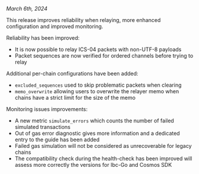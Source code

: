 *March 6th, 2024*

This release improves reliability when relaying, more enhanced configuration and improved monitoring.

Reliability has been improved:
* It is now possible to relay ICS-04 packets with non-UTF-8 payloads
* Packet sequences are now verified for ordered channels before trying to relay

Additional per-chain configurations have been added:
* `excluded_sequences` used to skip problematic packets when clearing
* `memo_overwrite` allowing users to overwrite the relayer memo when chains have a
strict limit for the size of the memo

Monitoring issues improvements:
* A new metric `simulate_errors` which counts the number of failed simulated transactions
* Out of gas error diagnostic gives more information and a dedicated entry to the guide has been added
* Failed gas simulation will not be considered as unrecoverable for legacy chains
* The compatibility check during the health-check has been improved will assess more correctly the versions
  for Ibc-Go and Cosmos SDK
